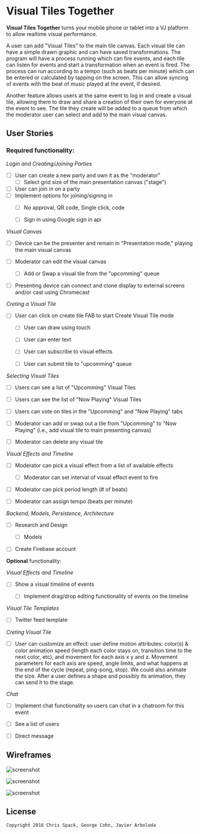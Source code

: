 # Visual Tiles Together

**Visual Tiles Together** turns your mobile phone or tablet into a VJ platform to allow realtime visual performance.

A user can add "Visual Tiles" to the main tile canvas. Each visual tile can have a simple drawn graphic and can have saved transformations. The program will have a process running which can fire events, and each tile can listen for events and start a transformation when an event is fired. The process can run according to a tempo (such as beats per minute) which can be entered or calculated by tapping on the screen. This can allow syncing of events with the beat of music played at the event, if desired.

Another feature allows users at the same event to log in and create a visual tile, allowing them to draw and share a creation of their own for everyone at the event to see. The tile they create will be added to a queue from which the moderator user can select and add to the main visual canvas.


## User Stories

### **Required** functionality:

_Login and Creating/Joining Parties_

* [ ] User can create a new party and own it as the "moderator"
  * [ ] Select grid size of the main presentation canvas ("stage")
* [ ] User can join in on a party
* [ ] Implement options for joining/signing in
  * [ ] No approval, QR code, Single click, code
  * [ ] Sign in using Google sign in api


_Visual Canvas_

* [ ] Device can be the presenter and remain in "Presentation mode," playing the main visual canvas
* [ ] Moderator can edit the visual canvas
  * [ ] Add or Swap a visual tile from the "upcomming" queue
* [ ] Presenting device can connect and clone display to external screens and/or cast using Chromecast
 
 
_Creting a Visual Tile_

* [ ] User can click on create tile FAB to start Create Visual Tile mode
  * [ ] User can draw using touch
  * [ ] User can enter text
  * [ ] User can subscribe to visual effects
  * [ ] User can submit tile to "upcomming" queue


_Selecting Visual Tiles_

* [ ] Users can see a list of "Upcomming" Visual Tiles
* [ ] Users can see the list of "Now Playing" Visual Tiles
* [ ] Users can vote on tiles in the "Upcomming" and "Now Playing" tabs
* [ ] Moderator can add or swap out a tile from "Upcomming" to "Now Playing" (i.e., add visual tile to main presenting canvas)
* [ ] Moderator can delete any visual tile


_Visual Effects and Timeline_

* [ ] Moderator can pick a visual effect from a list of available effects
  * [ ] Moderator can set interval of visual effect event to fire 
* [ ] Moderator can pick period length (# of beats)
* [ ] Moderator can assign tempo (beats per minute)


_Backend, Models, Persistence, Architecture_

* [ ] Research and Design
  * [ ] Models
* [ ] Create Firebase account


**Optional** functionality:

_Visual Effects and Timeline_

* [ ] Show a visual timeline of events
  * [ ] Implement drag/drop editing functionality of events on the timeline


_Visual Tile Templates_

* [ ] Twitter feed template


_Creting Visual Tile_

* [ ] User can customize an effect: user define motion attributes: color(s) & color animation speed (length each color stays on, transition time to the next color, etc), and movement for each axis x y and z.  Movement parameters for each axis are speed, angle limits, and what happens at the end of the cycle (repeat, ping-pong, stop).  We could also animate the size.  After a user defines a shape and possibly its animation, they can send it to the stage.


_Chat_

* [ ] Implement chat functionality so users can chat in a chatroom for this event
* [ ] See a list of users
* [ ] Direct message


## Wireframes

![screenshot](https://github.com/VisualTiles/VisualTilesTogether/blob/master/art/wf_01.jpg)

![screenshot](https://github.com/VisualTiles/VisualTilesTogether/blob/master/art/wf_02.jpg)

![screenshot](https://github.com/VisualTiles/VisualTilesTogether/blob/master/art/wf_03.jpg)

## License

    Copyright 2016 Chris Spack, George Cohn, Javier Arboleda
